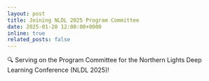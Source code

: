 ```yaml
---
layout: post
title: Joining NLDL 2025 Program Committee
date: 2025-01-20 12:00:00+0000
inline: true
related_posts: false
---
```


🔍 Serving on the Program Committee for the Northern Lights Deep Learning Conference (NLDL 2025)!